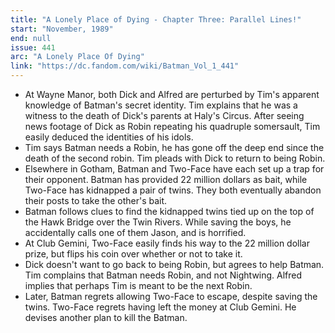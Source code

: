 ```yaml
---
title: "A Lonely Place of Dying - Chapter Three: Parallel Lines!"
start: "November, 1989"
end: null
issue: 441
arc: "A Lonely Place Of Dying"
link: "https://dc.fandom.com/wiki/Batman_Vol_1_441"
---
```


- At Wayne Manor, both Dick and Alfred are perturbed by Tim's apparent knowledge of Batman's secret identity. Tim explains that he was a witness to the death of Dick's parents at Haly's Circus. After seeing news footage of Dick as Robin repeating his quadruple somersault, Tim easily deduced the identities of his idols.
-  Tim says Batman needs a Robin, he has gone off the deep end since the death of the second robin. Tim pleads with Dick to return to being Robin.
- Elsewhere in Gotham, Batman and Two-Face have each set up a trap for their opponent. Batman has provided 22 million dollars as bait, while Two-Face has kidnapped a pair of twins. They both eventually abandon their posts to take the other's bait.
- Batman follows clues to find the kidnapped twins tied up on the top of the Hawk Bridge over the Twin Rivers. While saving the boys, he accidentally calls one of them Jason, and is horrified. 
- At Club Gemini, Two-Face easily finds his way to the 22 million dollar prize, but flips his coin over whether or not to take it.
- Dick doesn't want to go back to being Robin, but agrees to help Batman. Tim complains that Batman needs Robin, and not Nightwing. Alfred implies that perhaps Tim is meant to be the next Robin.
- Later, Batman regrets allowing Two-Face to escape, despite saving the twins. Two-Face regrets having left the money at Club Gemini. He devises another plan to kill the Batman.
